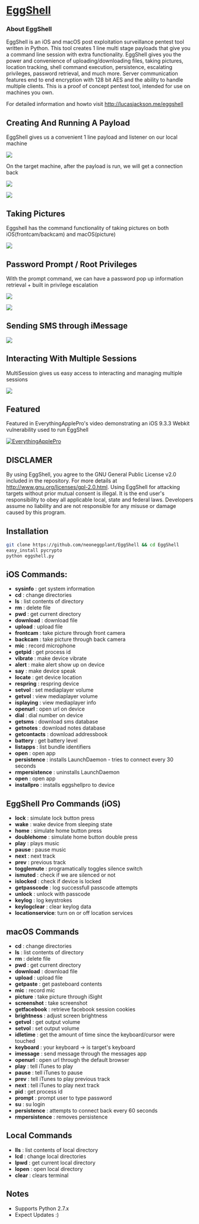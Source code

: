 # [EggShell](http://lucasjackson.me/eggshell)

### About EggShell

EggShell is an iOS and macOS post exploitation surveillance pentest tool written in Python.  This tool creates 1 line multi stage payloads that give you a command line session with extra functionality. EggShell gives you the power and convenience of uploading/downloading files, taking pictures, location tracking, shell command execution, persistence, escalating privileges, password retrieval, and much more.  Server communication features end to end encryption with 128 bit AES and the ability to handle multiple clients. This is a proof of concept pentest tool, intended for use on machines you own.


For detailed information and howto visit http://lucasjackson.me/eggshell

## Creating And Running A Payload
EggShell gives us a convenient 1 line payload and listener on our local machine

[![](http://lucasjackson.me/images/eggshell/2.2.1/startup1.png)](http://lucasjackson.me/eggshell)

On the target machine, after the payload is run, we will get a connection back

[![](http://lucasjackson.me/images/eggshell/2.2.1/runpayload.png)](http://lucasjackson.me/eggshell)

[![](http://lucasjackson.me/images/eggshell/2.2.1/connectback.png)](http://lucasjackson.me/eggshell)

## Taking Pictures
Eggshell has the command functionality of taking pictures on both iOS(frontcam/backcam) and macOS(picture)

[![](http://lucasjackson.me/images/eggshell/2.2.1/osxpicture.png)](http://lucasjackson.me/eggshell)

## Password Prompt / Root Privileges
With the prompt command, we can have a password pop up information retrieval + built in privilege escalation

[![](http://lucasjackson.me/images/eggshell/2.2.1/osxprompt.png)](http://lucasjackson.me/eggshell)

[![](http://lucasjackson.me/images/eggshell/2.2.1/escalateosx.png)](http://lucasjackson.me/eggshell)

## Sending SMS through iMessage
[![](http://lucasjackson.me/images/eggshell/2.2.1/osximessage.png)](http://lucasjackson.me/eggshell)

## Interacting With Multiple Sessions
MultiSession gives us easy access to interacting and managing multiple sessions

[![](http://lucasjackson.me/images/eggshell/multisessioninteractpictures.png)](http://lucasjackson.me/eggshell)

## Featured
Featured in EverythingApplePro's video demonstrating an iOS 9.3.3 Webkit vulnerability used to run EggShell

[![EverythingApplePro](http://lucasjackson.me/images/eggshell/2.2.1/featureeep.png)](https://www.youtube.com/embed/iko0bCVW-zk?start=209)

## DISCLAMER
By using EggShell, you agree to the GNU General Public License v2.0 included in the repository. For more details at http://www.gnu.org/licenses/gpl-2.0.html. Using EggShell for attacking targets without prior mutual consent is illegal. It is the end user's responsibility to obey all applicable local, state and federal laws. Developers assume no liability and are not responsible for any misuse or damage caused by this program.

## Installation
```sh
git clone https://github.com/neoneggplant/EggShell && cd EggShell
easy_install pycrypto
python eggshell.py
```

## iOS Commands:
* **sysinfo**        : get system information
* **cd**             : change directories
* **ls**             : list contents of directory
* **rm**             : delete file
* **pwd**            : get current directory
* **download**       : download file
* **upload**         : upload file
* **frontcam**       : take picture through front camera
* **backcam**        : take picture through back camera
* **mic**            : record microphone
* **getpid**         : get process id
* **vibrate**        : make device vibrate
* **alert**          : make alert show up on device
* **say**            : make device speak
* **locate**         : get device location
* **respring**       : respring device
* **setvol**         : set mediaplayer volume
* **getvol**         : view mediaplayer volume
* **isplaying**      : view mediaplayer info
* **openurl**        : open url on device
* **dial**           : dial number on device
* **getsms**         : download sms database
* **getnotes**       : download notes database
* **getcontacts**    : download addressbook
* **battery**        : get battery level
* **listapps**       : list bundle identifiers
* **open**           : open app
* **persistence**    : installs LaunchDaemon - tries to connect every 30 seconds
* **rmpersistence**  : uninstalls LaunchDaemon
* **open**           : open app
* **installpro**     : installs eggshellpro to device


## EggShell Pro Commands (iOS)
* **lock**           : simulate lock button press
* **wake**           : wake device from sleeping state
* **home**           : simulate home button press
* **doublehome**     : simulate home button double press
* **play**           : plays music
* **pause**          : pause music
* **next**           : next track
* **prev**           : previous track
* **togglemute**     : programatically toggles silence switch
* **ismuted**        : check if we are silenced or not
* **islocked**       : check if device is locked
* **getpasscode**    : log successfull passcode attempts
* **unlock**         : unlock with passcode
* **keylog**         : log keystrokes
* **keylogclear**    : clear keylog data
* **locationservice**: turn on or off location services


## macOS Commands
* **cd**             : change directories
* **ls**             : list contents of directory
* **rm**             : delete file
* **pwd**            : get current directory
* **download**       : download file
* **upload**         : upload file
* **getpaste**       : get pasteboard contents
* **mic**            : record mic
* **picture**        : take picture through iSight
* **screenshot**     : take screenshot
* **getfacebook**    : retrieve facebook session cookies
* **brightness**     : adjust screen brightness
* **getvol**         : get output volume
* **setvol**         : set output volume
* **idletime**       : get the amount of time since the keyboard/cursor were touched
* **keyboard**       : your keyboard -> is target's keyboard
* **imessage**       : send message through the messages app
* **openurl**        : open url through the default browser
* **play**           : tell iTunes to play
* **pause**          : tell iTunes to pause
* **prev**           : tell iTunes to play previous track
* **next**           : tell iTunes to play next track
* **pid**            : get process id
* **prompt**         : prompt user to type password
* **su**             : su login
* **persistence**    : attempts to connect back every 60 seconds
* **rmpersistence**  : removes persistence

## Local Commands
* **lls**            : list contents of local directory
* **lcd**            : change local directories
* **lpwd**           : get current local directory
* **lopen**          : open local directory
* **clear**          : clears terminal

## Notes
* Supports Python 2.7.x
* Expect Updates :)

